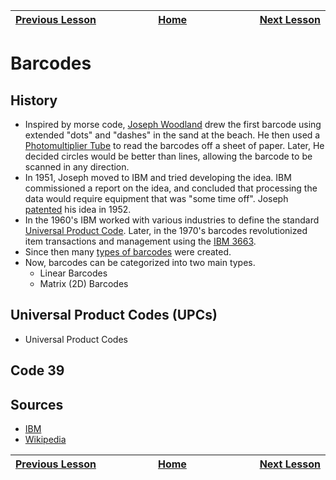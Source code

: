 | [Previous Lesson](https://github.com/Kevin-Lago/java-guide/tree/main/src/) <img width=1000/> | [Home](https://github.com/Kevin-Lago/java-guide) <img width=1000/> | [Next Lesson](https://github.com/Kevin-Lago/java-guide/tree/main/src/)<img width=1000> |
|:---------------------------------------------------------------------------------------------|:------------------------------------------------------------------:|------------------------------------------------------------------------------------------------------:|

# Barcodes

## History

- Inspired by morse code, [Joseph Woodland](https://en.wikipedia.org/wiki/Norman_Joseph_Woodland) drew the first barcode using extended "dots" and "dashes" in the sand at the beach. He then used a [Photomultiplier Tube](https://en.wikipedia.org/wiki/Photomultiplier_tube) to read the barcodes off a sheet of paper. Later, He decided circles would be better than lines, allowing the barcode to be scanned in any direction.
- In 1951, Joseph moved to IBM and tried developing the idea. IBM commissioned a report on the idea, and concluded that processing the data would require equipment that was "some time off". Joseph [patented](https://patents.google.com/patent/US2612994A/en) his idea in 1952.
- In the 1960's IBM worked with various industries to define the standard [Universal Product Code](https://en.wikipedia.org/wiki/Universal_Product_Code). Later, in the 1970's barcodes revolutionized item transactions and management using the [IBM 3663](https://www.ibm.com/ibm/history/exhibits/vintage/vintage_4506VV4020.html#:~:text=The%20IBM%203660%20supermarket%20system,needs%20of%20the%20supermarket%20industry.).
- Since then many [types of barcodes](https://en.wikipedia.org/wiki/Barcode#Types_of_barcodes) were created.
- Now, barcodes can be categorized into two main types.
    - Linear Barcodes
    - Matrix (2D) Barcodes

## Universal Product Codes (UPCs)

- Universal Product Codes

## Code 39

## Sources

- [IBM](https://www.ibm.com/ibm/history/ibm100/us/en/icons/upc/?utm_medium=OSocial&utm_source=Linkedin&utm_content=IMBWW&utm_id=IBM-LI-UPC-2322&social_post=6285928894&linkId=150718763)
- [Wikipedia](https://en.wikipedia.org/wiki/Barcode#Types_of_barcodes)

| <img width=1000/> [Previous Lesson](https://github.com/Kevin-Lago/java-guide/tree/main/src/) | <img width=1000/> [Home](https://github.com/Kevin-Lago/java-guide) | <img width=1000> [Next Lesson](https://github.com/Kevin-Lago/java-guide/tree/main/src/) |
|:---------------------------------------------------------------------------------------------|:------------------------------------------------------------------:|-------------------------------------------------------------------------------------------------------:|
